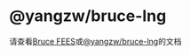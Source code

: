 # @yangzw/bruce-lng

请查看[Bruce FEES](https://JowayYoung.github.io/bruce)或[@yangzw/bruce-lng](https://doc.yangzw.vip/bruce/lng)的文档